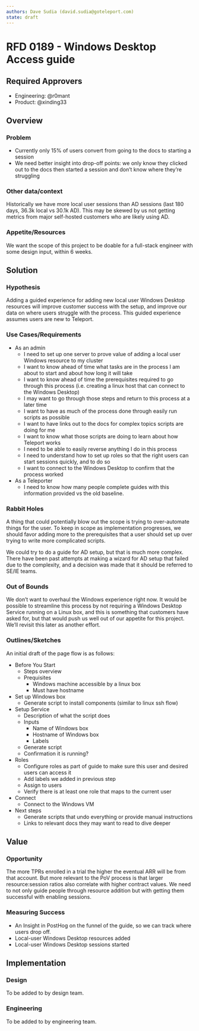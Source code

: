 ```yaml
---
authors: Dave Sudia (david.sudia@goteleport.com)
state: draft
---
```


# RFD 0189 - Windows Desktop Access guide

## Required Approvers

* Engineering: @r0mant
* Product: @xinding33

## Overview

### Problem

* Currently only 15% of users convert from going to the docs to starting a session
* We need better insight into drop-off points: we only know they clicked out to the docs then started a session and don’t know where they’re struggling

### Other data/context

Historically we have more local user sessions than AD sessions (last 180 days, 36.3k local vs 30.1k AD). This may be skewed by us not getting metrics from major self-hosted customers who are likely using AD.

### Appetite/Resources

We want the scope of this project to be doable for a full-stack engineer with some design input, within 6 weeks.

## Solution

### Hypothesis

Adding a guided experience for adding new local user Windows Desktop resources will improve customer success with the setup, and improve our data on where users struggle with the process. This guided experience assumes users are new to Teleport.

### Use Cases/Requirements
* As an admin
  * I need to set up one server to prove value of adding a local user Windows resource to my cluster
  * I want to know ahead of time what tasks are in the process I am about to start and about how long it will take
  * I want to know ahead of time the prerequisites required to go through this process (i.e. creating a linux host that can connect to the Windows Desktop)
  * I may want to go through those steps and return to this process at a later time
  * I want to have as much of the process done through easily run scripts as possible
  * I want to have links out to the docs for complex topics scripts are doing for me
  * I want to know what those scripts are doing to learn about how Teleport works
  * I need to be able to easily reverse anything I do in this process
  * I need to understand how to set up roles so that the right users can start sessions quickly, and to do so
  * I want to connect to the Windows Desktop to confirm that the process worked
* As a Teleporter
  * I need to know how many people complete guides with this information provided vs the old baseline.

### Rabbit Holes

A thing that could potentially blow out the scope is trying to over-automate things for the user. To keep in scope as implementation progresses, we should favor adding more to the prerequisites that a user should set up over trying to write more complicated scripts.

We could try to do a guide for AD setup, but that is much more complex. There have been past attempts at making a wizard for AD setup that failed due to the complexity, and a decision was made that it should be referred to SE/IE teams.

### Out of Bounds

We don’t want to overhaul the Windows experience right now. It would be possible to streamline this process by not requiring a Windows Desktop Service running on a Linux box, and this is something that customers have asked for, but that would push us well out of our appetite for this project. We’ll revisit this later as another effort.

### Outlines/Sketches

An initial draft of the page flow is as follows:
* Before You Start
  * Steps overview
  * Prequisites
    * Windows machine accessible by a linux box
    * Must have hostname
* Set up Windows box
  * Generate script to install components (similar to linux ssh flow)
* Setup Service
  * Description of what the script does
  * Inputs
    * Name of Windows box
    * Hostname of Windows box
    * Labels
  * Generate script
  * Confirmation it is running?
* Roles
  * Configure roles as part of guide to make sure this user and desired users can access it
  * Add labels we added in previous step
  * Assign to users
  * Verify there is at least one role that maps to the current user
* Connect
  * Connect to the Windows VM
* Next steps
  * Generate scripts that undo everything or provide manual instructions
  * Links to relevant docs they may want to read to dive deeper

## Value

### Opportunity

The more TPRs enrolled in a trial the higher the eventual ARR will be from that account. But more relevant to the PoV process is that larger resource:session ratios also correlate with higher contract values. We need to not only guide people through resource addition but with getting them successful with enabling sessions.

### Measuring Success
* An Insight in PostHog on the funnel of the guide, so we can track where users drop off.
* Local-user Windows Desktop resources added
* Local-user Windows Desktop sessions started

## Implementation

### Design
To be added to by design team.

### Engineering
To be added to by engineering team.
